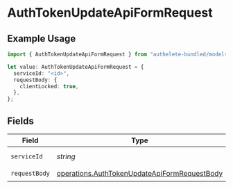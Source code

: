 # AuthTokenUpdateApiFormRequest

## Example Usage

```typescript
import { AuthTokenUpdateApiFormRequest } from "authelete-bundled/models/operations";

let value: AuthTokenUpdateApiFormRequest = {
  serviceId: "<id>",
  requestBody: {
    clientLocked: true,
  },
};
```

## Fields

| Field                                                                                                        | Type                                                                                                         | Required                                                                                                     | Description                                                                                                  |
| ------------------------------------------------------------------------------------------------------------ | ------------------------------------------------------------------------------------------------------------ | ------------------------------------------------------------------------------------------------------------ | ------------------------------------------------------------------------------------------------------------ |
| `serviceId`                                                                                                  | *string*                                                                                                     | :heavy_check_mark:                                                                                           | A service ID.                                                                                                |
| `requestBody`                                                                                                | [operations.AuthTokenUpdateApiFormRequestBody](../../models/operations/authtokenupdateapiformrequestbody.md) | :heavy_check_mark:                                                                                           | N/A                                                                                                          |